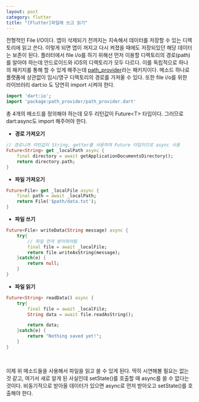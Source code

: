 ```yaml
---
layout: post
category: flutter
title: "[Flutter]파일에 쓰고 읽기"
---
```


전형적인 File I/O이다. 앱이 삭제되기 전까지는 지속해서 데이터를 저장할 수 있는 디렉토리에 읽고 쓴다. 이렇게 되면 앱이 꺼지고 다시 켜졌을 때에도 저장되있던 해당 데이터는 보존이 된다. 플러터에서 file i/o를 하기 위해선 먼저 이용할 디렉토리의 경로(path)를 알아야 하는데 안드로이드와 iOS의 디렉토리가 모두 다르다. 이를 독립적으로 하나의 패키지를 통해 할 수 있게 해주는데 [path_provider](https://pub.dartlang.org/packages/path_provider#-readme-tab-)라는 패키지이다. 메소드 하나로 플랫폼에 상관없이 임시/영구 디렉토리의 경로를 가져올 수 있다. 또한 file i/o를 위한 라이브러리 dart:io 도 당연히 import 시켜야 한다.

```dart
import 'dart:io';
import 'package:path_provider/path_provider.dart'
```

총 4개의 메소드를 정의해야 하는데 모두 리턴값이 Future<T\> 타입이다. 그러므로 dart:async도 import 해주어야 한다.

* **경로 가져오기**

```dart
// 경로니까 리턴값이 String, getter를 사용하며 Future 타입이므로 async 사용
Future<String> get _localPath async {
	final directory = await getApplicationDocumentsDirectory();
	return directory.path;
}
```

* **파일 가져오기**

```dart
Future<File> get _localFile async {
	final path = await _localPath;
	return File('$path/data.txt');
}
```

* **파일 쓰기**

```dart
Future<File> writeData(String message) async {
	try{
        // 파일 먼저 받아와야됨
		final file = await _localFile;
		return file.writeAsString(message);
	}catch(e) {
		return null;
	}
}
```

* **파일 읽기**

```dart
Future<String> readData() async {
	try{
		final file = await _localFile;
		String data = await file.readAsString();

		return data;
	}catch(e) {
		return "Nothing saved yet!";
	}
}
```

<br>

이제 위 메소드들을 사용해서 파일을 읽고 쓸 수 있게 된다. 딱히 시연해볼 필요는 없는 것 같고, 여기서 새로 알게 된 사실인데 setState()를 호출할 때 async를 쓸 수 없다는 것이다. 비동기적으로 받아올 데이터가 있으면 async로 먼저 받아오고 setState()를 호출해야 한다.

